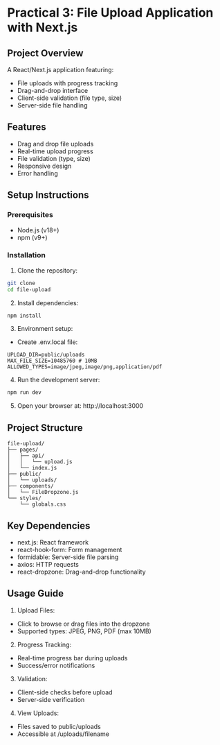 # Practical 3: File Upload Application with Next.js

## Project Overview
A React/Next.js application featuring:
- File uploads with progress tracking
- Drag-and-drop interface
- Client-side validation (file type, size)
- Server-side file handling

## Features
- Drag and drop file uploads
- Real-time upload progress
- File validation (type, size)
- Responsive design
- Error handling

## Setup Instructions

### Prerequisites
- Node.js (v18+)
- npm (v9+)

### Installation
1. Clone the repository:
```bash
git clone
cd file-upload
```

2. Install dependencies:
```bash
npm install
```

3. Environment setup:
- Create .env.local file:
```env
UPLOAD_DIR=public/uploads
MAX_FILE_SIZE=10485760 # 10MB
ALLOWED_TYPES=image/jpeg,image/png,application/pdf
```

4. Run the development server:
```bash
npm run dev
```

5. Open your browser at:
http://localhost:3000

## Project Structure
```
file-upload/
├── pages/
│   ├── api/
│   │   └── upload.js     
│   └── index.js  
├── public/
│   └── uploads/ 
├── components/
│   └── FileDropzone.js 
└── styles/
    └── globals.css 
```

## Key Dependencies
- next.js: React framework
- react-hook-form: Form management
- formidable: Server-side file parsing
- axios: HTTP requests
- react-dropzone: Drag-and-drop functionality

## Usage Guide
1. Upload Files:
- Click to browse or drag files into the dropzone
- Supported types: JPEG, PNG, PDF (max 10MB)

2. Progress Tracking:
- Real-time progress bar during uploads
- Success/error notifications

3. Validation:
- Client-side checks before upload
- Server-side verification

4. View Uploads:
- Files saved to public/uploads
- Accessible at /uploads/filename